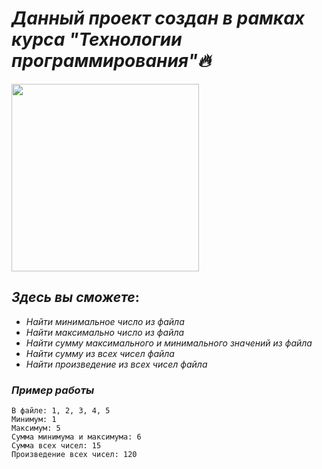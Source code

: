 #  ___Данный проект создан в рамках курса "Технологии программирования"🔥___ 
<div style="text=align:center"><img src="https://th.wallhaven.cc/lg/kw/kwdddm.jpg" height="300" length="900" /> 


## ___Здесь вы сможете___:
  * _Найти минимальное число из файла_
  * _Найти максимально число из файла_
  * _Найти сумму максимального и минимального значений из файла_
  * _Найти сумму из всех чисел файла_
  * _Найти произведение из всех чисел файла_
### ___Пример работы___

```
В файле: 1, 2, 3, 4, 5
Минимум: 1
Максимум: 5
Сумма минимума и максимума: 6
Сумма всех чисел: 15
Произведение всех чисел: 120
```

